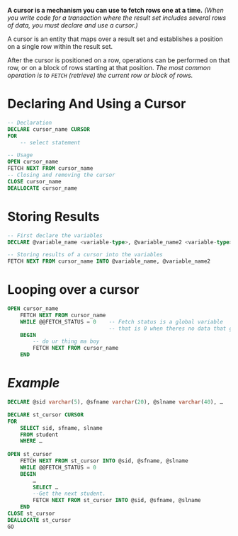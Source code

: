 **A cursor is a mechanism you can use to fetch rows one at a time.** _(When you write code for a transaction where the result set includes several rows of data, you must declare and use a cursor.)_

A cursor is an entity that maps over a result set and establishes a position on a single row within the result set.

After the cursor is positioned on a row, operations can be performed on that row, or on a block of rows starting at that position.
_The most common operation is to `FETCH` (retrieve) the current row or block of rows._

# Declaring And Using a Cursor
```sql
-- Declaration
DECLARE cursor_name CURSOR
FOR
	-- select statement

-- Usage
OPEN cursor_name
FETCH NEXT FROM cursor_name
-- Closing and removing the cursor
CLOSE cursor_name
DEALLOCATE cursor_name
```

# Storing Results
```sql
-- First declare the variables
DECLARE @variable_name <variable-type>, @variable_name2 <variable-type>, ...

-- Storing results of a cursor into the variables
FETCH NEXT FROM cursor_name INTO @variable_name, @variable_name2
```

# Looping over a cursor
```sql
OPEN cursor_name
	FETCH NEXT FROM cursor_name
	WHILE @@FETCH_STATUS = 0    -- Fetch status is a global variable 
								-- that is 0 when theres no data that got fetched
	BEGIN
		-- do ur thing ma boy
		FETCH NEXT FROM cursor_name
	END
```

# _Example_
```sql
DECLARE @sid varchar(5), @sfname varchar(20), @slname varchar(40), …

DECLARE st_cursor CURSOR
FOR
	SELECT sid, sfname, slname
	FROM student
	WHERE …
	
OPEN st_cursor
	FETCH NEXT FROM st_cursor INTO @sid, @sfname, @slname
	WHILE @@FETCH_STATUS = 0
	BEGIN
		…
		SELECT …
		--Get the next student.
		FETCH NEXT FROM st_cursor INTO @sid, @sfname, @slname
	END
CLOSE st_cursor
DEALLOCATE st_cursor
GO
```